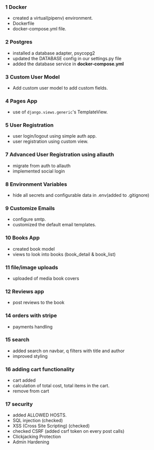 ### 1 Docker
* created a virtual(pipenv) environment.
* Dockerfile
* docker-compose.yml file.

### 2 Postgres
* installed  a database adapter, psycopg2
* updated the DATABASE config in our settings.py file
* added  the database service in <b>docker-compose.yml</b>

### 3  Custom User Model
* Add custom user model to add custom fields.

### 4 Pages App
* use of `django.views.generic`'s TemplateView.

### 5 User Registration
* user login/logout using simple auth app.
* user registration using custom view.

### 7 Advanced User Registration using allauth
* migrate from auth to allauth
* implemented social login

### 8 Environment Variables
* hide all secrets and configurable data in .env(added to .gitignore)

### 9 Customize Emails
* configure smtp.
* customized the default email templates.

### 10 Books App
* created book model
* views to look into books (book_detail & book_list)

### 11 file/image uploads
* uploaded of media book covers

### 12 Reviews app
* post reviews to the book

### 14 orders with stripe
* payments handling

### 15 search
* added search on navbar, q filters with title and author
* improved styling

### 16 adding cart functionality
* cart added
* calculation of total cost, total items in the cart.
* remove from cart

### 17 security
* added ALLOWED HOSTS.
* SQL injection (checked)
* XSS (Cross Site Scripting) (checked)
* checked CSRF (added csrf token on every post calls)
* Clickjacking Protection
* Admin Hardening
